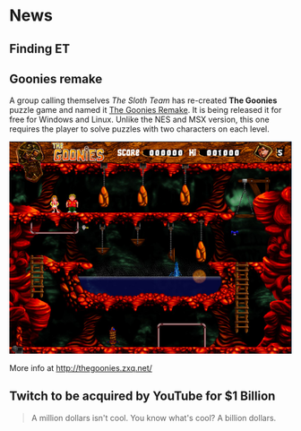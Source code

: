# News

## Finding ET



## Goonies remake

A group calling themselves *The Sloth Team* has re-created **The Goonies** puzzle game and named it [The Goonies Remake](http://thegoonies.zxq.net/). It is being released it for free for Windows and Linux. Unlike the NES and MSX version, this one requires the player to solve puzzles with two characters on each level.

![The Goonies](news/goonies.jpg)

More info at http://thegoonies.zxq.net/

## Twitch to be acquired by YouTube for $1 Billion

>A million dollars isn't cool. You know what's cool? A billion dollars.


